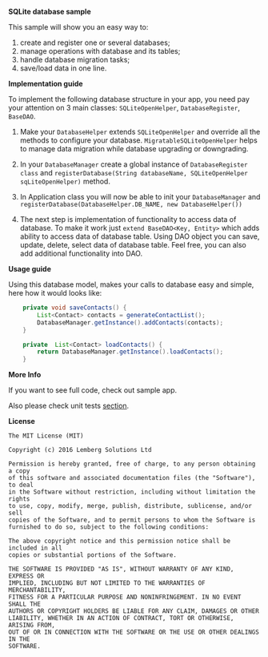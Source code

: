 **SQLite database sample**

This sample will show you an easy way to:

 1. create and register one or several databases;
 2. manage operations with database and its tables;
 3. handle database migration tasks;
 4. save/load data in one line.

**Implementation guide**

To implement the following database structure in your app, you need pay your attention on 3 main classes: `SQLiteOpenHelper`, `DatabaseRegister`, `BaseDAO`.


 1. Make your `DatabaseHelper` extends `SQLiteOpenHelper` and override all the methods to configure your database.
 `MigratableSQLiteOpenHelper` helps to manage data migration while database upgrading or downgrading.

 2. In your `DatabaseManager` create a global instance of `DatabaseRegister
    class` and `registerDatabase(String databaseName, SQLiteOpenHelper sqLiteOpenHelper)` method.

 3. In Application class you will now be able to init your
    `DatabaseManager` and `registerDatabase(DatabaseHelper.DB_NAME, new DatabaseHelper())`

 4. The next step is implementation of functionality to access data of
    database. To make it work just `extend BaseDAO<Key, Entity>` which
    adds ability to access data of database table. Using DAO object you can save, update, delete, select data of database table. Feel free, you can also add additional functionality into DAO.

**Usage guide**

Using this database model, makes your calls to database easy and simple, here how it would looks like:

```java
    private void saveContacts() {
        List<Contact> contacts = generateContactList();
        DatabaseManager.getInstance().addContacts(contacts);
    }

    private  List<Contact> loadContacts() {
        return DatabaseManager.getInstance().loadContacts();
    }
```

**More Info**

If you want to see full code, check out sample app.

Also please check unit tests [section](unit-tests-guide/).

**License**
```
The MIT License (MIT)

Copyright (c) 2016 Lemberg Solutions Ltd

Permission is hereby granted, free of charge, to any person obtaining a copy
of this software and associated documentation files (the "Software"), to deal
in the Software without restriction, including without limitation the rights
to use, copy, modify, merge, publish, distribute, sublicense, and/or sell
copies of the Software, and to permit persons to whom the Software is
furnished to do so, subject to the following conditions:

The above copyright notice and this permission notice shall be included in all
copies or substantial portions of the Software.

THE SOFTWARE IS PROVIDED "AS IS", WITHOUT WARRANTY OF ANY KIND, EXPRESS OR
IMPLIED, INCLUDING BUT NOT LIMITED TO THE WARRANTIES OF MERCHANTABILITY,
FITNESS FOR A PARTICULAR PURPOSE AND NONINFRINGEMENT. IN NO EVENT SHALL THE
AUTHORS OR COPYRIGHT HOLDERS BE LIABLE FOR ANY CLAIM, DAMAGES OR OTHER
LIABILITY, WHETHER IN AN ACTION OF CONTRACT, TORT OR OTHERWISE, ARISING FROM,
OUT OF OR IN CONNECTION WITH THE SOFTWARE OR THE USE OR OTHER DEALINGS IN THE
SOFTWARE.
```
